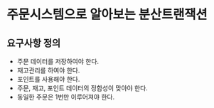# 주문시스템으로 알아보는 분산트랜잭션

## 요구사항 정의

- 주문 데이터를 저장하여야 한다.
- 재고관리를 하여야 한다.
- 포인트를 사용해야 한다.
- 주문, 재고, 포인트 데이터의 정합성이 맞아야 한다.
- 동일한 주문은 1번만 이루어져야 한다.